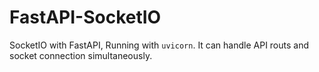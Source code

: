 # FastAPI-SocketIO
SocketIO with FastAPI, Running with `uvicorn`. It can handle API routs and socket connection simultaneously.
